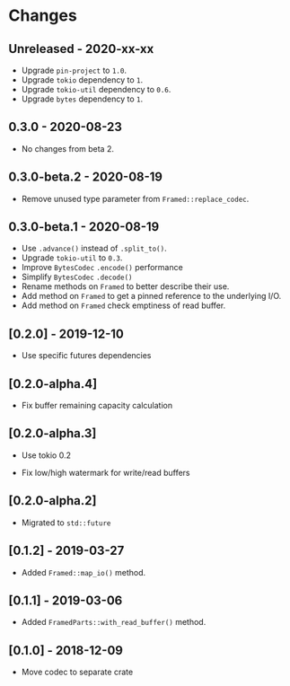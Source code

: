 # Changes

## Unreleased - 2020-xx-xx
* Upgrade `pin-project` to `1.0`.
* Upgrade `tokio` dependency to `1`.
* Upgrade `tokio-util` dependency to `0.6`.
* Upgrade `bytes` dependency to `1`.

## 0.3.0 - 2020-08-23
* No changes from beta 2.

## 0.3.0-beta.2 - 2020-08-19
* Remove unused type parameter from `Framed::replace_codec`.

## 0.3.0-beta.1 - 2020-08-19
* Use `.advance()` instead of `.split_to()`.
* Upgrade `tokio-util` to `0.3`.
* Improve `BytesCodec` `.encode()` performance
* Simplify `BytesCodec` `.decode()` 
* Rename methods on `Framed` to better describe their use.
* Add method on `Framed` to get a pinned reference to the underlying I/O.
* Add method on `Framed` check emptiness of read buffer.

## [0.2.0] - 2019-12-10

* Use specific futures dependencies

## [0.2.0-alpha.4]

* Fix buffer remaining capacity calculation

## [0.2.0-alpha.3]

* Use tokio 0.2

* Fix low/high watermark for write/read buffers

## [0.2.0-alpha.2]

* Migrated to `std::future`

## [0.1.2] - 2019-03-27

* Added `Framed::map_io()` method.

## [0.1.1] - 2019-03-06

* Added `FramedParts::with_read_buffer()` method.

## [0.1.0] - 2018-12-09

* Move codec to separate crate
